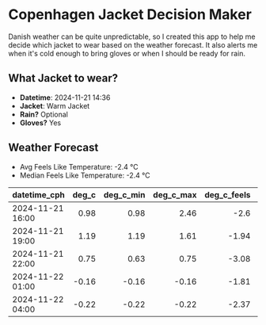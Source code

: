 
# Copenhagen Jacket Decision Maker

Danish weather can be quite unpredictable, so I created this app to help me decide which jacket to wear based on the weather forecast. 
It also alerts me when it's cold enough to bring gloves or when I should be ready for rain.

## What Jacket to wear?

- **Datetime**: 2024-11-21 14:36
- **Jacket**: Warm Jacket
- **Rain?** Optional
- **Gloves?** Yes

## Weather Forecast
- Avg Feels Like Temperature: -2.4 °C
- Median Feels Like Temperature: -2.4 °C

| datetime_cph     |   deg_c |   deg_c_min |   deg_c_max |   deg_c_feels | weather   | wind   | rain   |
|:-----------------|--------:|------------:|------------:|--------------:|:----------|:-------|:-------|
| 2024-11-21 16:00 |    0.98 |        0.98 |        2.46 |         -2.6  | Clouds    | Low    | None   |
| 2024-11-21 19:00 |    1.19 |        1.19 |        1.61 |         -1.94 | Rain      | Low    | Low    |
| 2024-11-21 22:00 |    0.75 |        0.63 |        0.75 |         -3.08 | Clouds    | Low    | None   |
| 2024-11-22 01:00 |   -0.16 |       -0.16 |       -0.16 |         -1.81 | Clouds    | Low    | None   |
| 2024-11-22 04:00 |   -0.22 |       -0.22 |       -0.22 |         -2.37 | Clouds    | Low    | None   |
        
